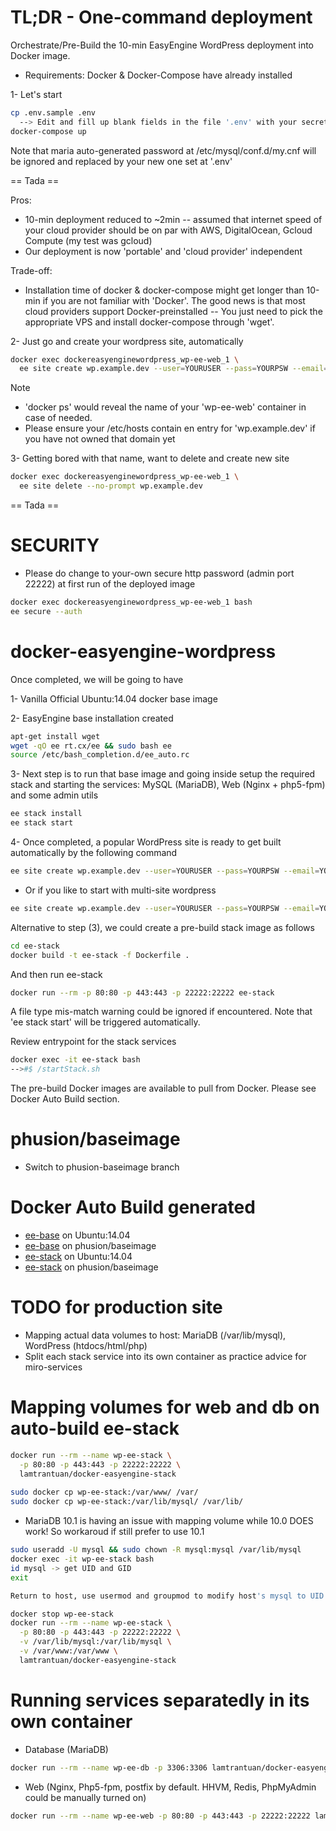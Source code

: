 # TL;DR - One-command deployment
Orchestrate/Pre-Build the 10-min EasyEngine WordPress deployment into Docker image.

+ Requirements: Docker & Docker-Compose have already installed

1- Let's start
```sh
cp .env.sample .env 
  --> Edit and fill up blank fields in the file '.env' with your secret user & password
docker-compose up
```

Note that maria auto-generated password at /etc/mysql/conf.d/my.cnf will be ignored and replaced by your new one set at '.env'

== Tada == 

Pros:
+ 10-min deployment reduced to ~2min -- assumed that internet speed of your cloud provider should be on par with AWS, DigitalOcean, Gcloud Compute (my test was gcloud)
+ Our deployment is now 'portable' and 'cloud provider' independent

Trade-off:
- Installation time of docker & docker-compose might get longer than 10-min if you are not familiar with 'Docker'.  The good news is that most cloud providers support Docker-preinstalled -- You just need to pick the appropriate VPS and install docker-compose through 'wget'. 

2- Just go and create your wordpress site, automatically
```sh
docker exec dockereasyenginewordpress_wp-ee-web_1 \
  ee site create wp.example.dev --user=YOURUSER --pass=YOURPSW --email=YOUREMAIL
```

Note
+ 'docker ps' would reveal the name of your 'wp-ee-web' container in case of needed.
+ Please ensure your /etc/hosts contain en entry for 'wp.example.dev' if you have not owned that domain yet

3- Getting bored with that name, want to delete and create new site
```sh
docker exec dockereasyenginewordpress_wp-ee-web_1 \
  ee site delete --no-prompt wp.example.dev
```
== Tada ==

# SECURITY
* Please do change to your-own secure http password (admin port 22222) at first run of the deployed image
```sh
docker exec dockereasyenginewordpress_wp-ee-web_1 bash
ee secure --auth
```

# docker-easyengine-wordpress
Once completed, we will be going to have

1- Vanilla Official Ubuntu:14.04 docker base image

2- EasyEngine base installation created
```sh
apt-get install wget
wget -qO ee rt.cx/ee && sudo bash ee
source /etc/bash_completion.d/ee_auto.rc
```

3- Next step is to run that base image and going inside setup the required stack and starting the services: MySQL (MariaDB), Web (Nginx + php5-fpm) and some admin utils
```sh
ee stack install
ee stack start
```

4- Once completed, a popular WordPress site is ready to get built automatically by the following command
```sh
ee site create wp.example.dev --user=YOURUSER --pass=YOURPSW --email=YOUREMAIL
```

+ Or if you like to start with multi-site wordpress
```sh
ee site create wp.example.dev --user=YOURUSER --pass=YOURPSW --email=YOUREMAIL --wpsubdom
```
	
Alternative to step (3), we could create a pre-build stack image as follows
```sh
cd ee-stack
docker build -t ee-stack -f Dockerfile .
```

And then run ee-stack
```sh
docker run --rm -p 80:80 -p 443:443 -p 22222:22222 ee-stack
```
A file type mis-match warning could be ignored if encountered.  Note that 'ee stack start' will be triggered automatically. 

Review entrypoint for the stack services
```sh
docker exec -it ee-stack bash
-->#$ /startStack.sh
```

The pre-build Docker images are available to pull from Docker.  Please see Docker Auto Build section. 

# phusion/baseimage
* Switch to phusion-baseimage branch

# Docker Auto Build generated
+ [ee-base](https://hub.docker.com/r/lamtrantuan/docker-easyengine-wordpress/) on Ubuntu:14.04
+ [ee-base](https://hub.docker.com/r/lamtrantuan/docker-easyengine-wordpress/) on phusion/baseimage
+ [ee-stack](https://hub.docker.com/r/lamtrantuan/docker-easyengine-stack/) on Ubuntu:14.04
+ [ee-stack](https://hub.docker.com/r/lamtrantuan/docker-easyengine-stack/) on phusion/baseimage

# TODO for production site
+ Mapping actual data volumes to host: MariaDB (/var/lib/mysql), WordPress (htdocs/html/php)
+ Split each stack service into its own container as practice advice for miro-services

# Mapping volumes for web and db on auto-build ee-stack
```sh
docker run --rm --name wp-ee-stack \
  -p 80:80 -p 443:443 -p 22222:22222 \
  lamtrantuan/docker-easyengine-stack
  
sudo docker cp wp-ee-stack:/var/www/ /var/
sudo docker cp wp-ee-stack:/var/lib/mysql/ /var/lib/
```

+ MariaDB 10.1 is having an issue with mapping volume while 10.0 DOES work! So workaroud if still prefer to use 10.1
```sh
sudo useradd -U mysql && sudo chown -R mysql:mysql /var/lib/mysql
docker exec -it wp-ee-stack bash
id mysql -> get UID and GID
exit

Return to host, use usermod and groupmod to modify host's mysql to UID and GID above 
```

```sh
docker stop wp-ee-stack
docker run --rm --name wp-ee-stack \
  -p 80:80 -p 443:443 -p 22222:22222 \
  -v /var/lib/mysql:/var/lib/mysql \
  -v /var/www:/var/www \
  lamtrantuan/docker-easyengine-stack
```

# Running services separatedly in its own container
* Database (MariaDB)
```bash
docker run --rm --name wp-ee-db -p 3306:3306 lamtrantuan/docker-easyengine-stack:db
```

* Web (Nginx, Php5-fpm, postfix by default.  HHVM, Redis, PhpMyAdmin could be manually turned on)
```bash
docker run --rm --name wp-ee-web -p 80:80 -p 443:443 -p 22222:22222 lamtrantuan/docker-easyengine-stack:web
```
